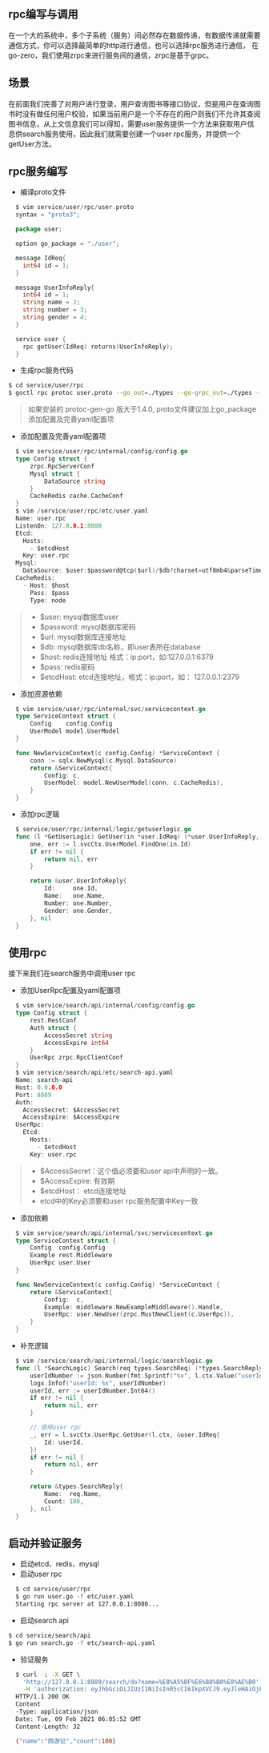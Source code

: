 ## rpc编写与调用

在一个大的系统中，多个子系统（服务）间必然存在数据传递，有数据传递就需要通信方式，你可以选择最简单的http进行通信，也可以选择rpc服务进行通信， 在go-zero，我们使用zrpc来进行服务间的通信，zrpc是基于grpc。

## 场景

在前面我们完善了对用户进行登录，用户查询图书等接口协议，但是用户在查询图书时没有做任何用户校验，如果当前用户是一个不存在的用户则我们不允许其查阅图书信息，从上文信息我们可以得知，需要user服务提供一个方法来获取用户信息供search服务使用，因此我们就需要创建一个user rpc服务，并提供一个getUser方法。

## rpc服务编写

- 编译proto文件

```go
  $ vim service/user/rpc/user.proto
  syntax = "proto3";

  package user;

  option go_package = "./user";

  message IdReq{
    int64 id = 1;
  }

  message UserInfoReply{
    int64 id = 1;
    string name = 2;
    string number = 3;
    string gender = 4;
  }

  service user {
    rpc getUser(IdReq) returns(UserInfoReply);
  }
```

- 生成rpc服务代码

```bash
$ cd service/user/rpc
$ goctl rpc protoc user.proto --go_out=./types --go-grpc_out=./types --zrpc_out=.
```

> 如果安装的 protoc-gen-go 版大于1.4.0, proto文件建议加上go_package添加配置及完善yaml配置项

- 添加配置及完善yaml配置项

```go
  $ vim service/user/rpc/internal/config/config.go
  type Config struct {
      zrpc.RpcServerConf
      Mysql struct {
          DataSource string
      }
      CacheRedis cache.CacheConf
  }
  $ vim /service/user/rpc/etc/user.yaml
  Name: user.rpc
  ListenOn: 127.0.0.1:8080
  Etcd:
    Hosts:
      - $etcdHost
    Key: user.rpc
  Mysql:
    DataSource: $user:$password@tcp($url)/$db?charset=utf8mb4&parseTime=true&loc=Asia%2FShanghai
  CacheRedis:
    - Host: $host
      Pass: $pass
      Type: node
```

> - $user: mysql数据库user
> - $password: mysql数据库密码
> - $url: mysql数据库连接地址
> - $db: mysql数据库db名称，即user表所在database
> - $host: redis连接地址 格式：ip:port，如:127.0.0.1:6379
> - $pass: redis密码
> - $etcdHost: etcd连接地址，格式：ip:port，如： 127.0.0.1:2379

- 添加资源依赖

```go
  $ vim service/user/rpc/internal/svc/servicecontext.go
  type ServiceContext struct {
      Config    config.Config
      UserModel model.UserModel
  }

  func NewServiceContext(c config.Config) *ServiceContext {
      conn := sqlx.NewMysql(c.Mysql.DataSource)
      return &ServiceContext{
          Config: c,
          UserModel: model.NewUserModel(conn, c.CacheRedis),
      }
  }
```

- 添加rpc逻辑

```go
  $ service/user/rpc/internal/logic/getuserlogic.go
  func (l *GetUserLogic) GetUser(in *user.IdReq) (*user.UserInfoReply, error) {
      one, err := l.svcCtx.UserModel.FindOne(in.Id)
      if err != nil {
          return nil, err
      }

      return &user.UserInfoReply{
          Id:     one.Id,
          Name:   one.Name,
          Number: one.Number,
          Gender: one.Gender,
      }, nil
  }
```

## 使用rpc

接下来我们在search服务中调用user rpc

- 添加UserRpc配置及yaml配置项

```go
  $ vim service/search/api/internal/config/config.go
  type Config struct {
      rest.RestConf
      Auth struct {
          AccessSecret string
          AccessExpire int64
      }
      UserRpc zrpc.RpcClientConf
  }
  $ vim service/search/api/etc/search-api.yaml
  Name: search-api
  Host: 0.0.0.0
  Port: 8889
  Auth:
    AccessSecret: $AccessSecret
    AccessExpire: $AccessExpire
  UserRpc:
    Etcd:
      Hosts:
        - $etcdHost
      Key: user.rpc
```

> - $AccessSecret：这个值必须要和user api中声明的一致。
> - $AccessExpire: 有效期
> - $etcdHost： etcd连接地址
> - etcd中的Key必须要和user rpc服务配置中Key一致

- 添加依赖

```go
  $ vim service/search/api/internal/svc/servicecontext.go
  type ServiceContext struct {
      Config  config.Config
      Example rest.Middleware
      UserRpc user.User
  }

  func NewServiceContext(c config.Config) *ServiceContext {
      return &ServiceContext{
          Config:  c,
          Example: middleware.NewExampleMiddleware().Handle,
          UserRpc: user.NewUser(zrpc.MustNewClient(c.UserRpc)),
      }
  }
```

- 补充逻辑

```go
  $ vim /service/search/api/internal/logic/searchlogic.go
  func (l *SearchLogic) Search(req types.SearchReq) (*types.SearchReply, error) {
      userIdNumber := json.Number(fmt.Sprintf("%v", l.ctx.Value("userId")))
      logx.Infof("userId: %s", userIdNumber)
      userId, err := userIdNumber.Int64()
      if err != nil {
          return nil, err
      }

      // 使用user rpc
      _, err = l.svcCtx.UserRpc.GetUser(l.ctx, &user.IdReq{
          Id: userId,
      })
      if err != nil {
          return nil, err
      }

      return &types.SearchReply{
          Name:  req.Name,
          Count: 100,
      }, nil
  }
```

## 启动并验证服务



- 启动etcd、redis、mysql
- 启动user rpc



```bash
  $ cd service/user/rpc
  $ go run user.go -f etc/user.yaml
  Starting rpc server at 127.0.0.1:8080...
```



- 启动search api



```bash
$ cd service/search/api
$ go run search.go -f etc/search-api.yaml
```





- 验证服务



```bash
  $ curl -i -X GET \
    'http://127.0.0.1:8889/search/do?name=%E8%A5%BF%E6%B8%B8%E8%AE%B0' \
    -H 'authorization: eyJhbGciOiJIUzI1NiIsInR5cCI6IkpXVCJ9.eyJleHAiOjE2MTI4NjcwNzQsImlhdCI6MTYxMjc4MDY3NCwidXNlcklkIjoxfQ.JKa83g9BlEW84IiCXFGwP2aSd0xF3tMnxrOzVebbt80'
  HTTP/1.1 200 OK
  Content
  -Type: application/json
  Date: Tue, 09 Feb 2021 06:05:52 GMT
  Content-Length: 32

  {"name":"西游记","count":100}
```